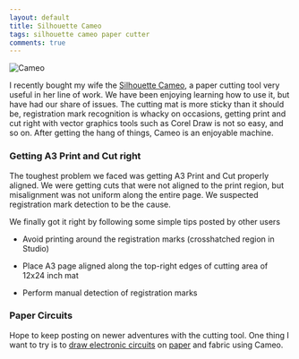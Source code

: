 ```yaml
---
layout: default
title: Silhouette Cameo
tags: silhouette cameo paper cutter
comments: true
---
```


![Cameo](http://www.silhouetteamerica.com/media/images/products/s/i/silhouette-cameo-3t_01-xl.jpg)

I recently bought my wife the [Silhouette Cameo](http://www.amazon.com/Silhouette-Cameo-Starter-Bundle-Cutter/dp/B007R83VKE), a paper cutting tool very useful in her line of work. We have been enjoying learning how to use it, but have had our share of issues. The cutting mat is more sticky than it should be, registration mark recognition is whacky on occasions, getting print and cut right with vector graphics tools such as Corel Draw is not so easy, and so on. After getting the hang of things, Cameo is an enjoyable machine. 

### Getting A3 Print and Cut right

The toughest problem we faced was getting A3 Print and Cut properly aligned. We were getting cuts that were not aligned to the print region, but misalignment was not uniform along the entire page. We suspected registration mark detection to be the cause.

We finally got it right by following some simple tips posted by other users

* Avoid printing around the registration marks (crosshatched region in Studio)

* Place A3 page aligned along the top-right edges of cutting area of 12x24 inch mat

* Perform manual detection of registration marks

### Paper Circuits

Hope to keep posting on newer adventures with the cutting tool. One thing I want to try is to [draw electronic circuits](http://www.kickstarter.com/projects/electroninks/circuit-scribe-draw-circuits-instantly) on [paper](http://instructables.com/id/Paperduino-20-with-Circuit-Scribe/) and fabric using Cameo.
